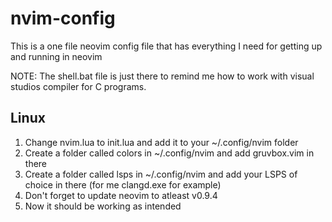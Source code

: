 # nvim-config
This is a one file neovim config file that has everything I need for getting up and running in neovim

NOTE: The shell.bat file is just there to remind me how to work with visual studios compiler for C programs.

## Linux
1. Change nvim.lua to init.lua and add it to your ~/.config/nvim folder
2. Create a folder called colors in ~/.config/nvim and add gruvbox.vim in there
3. Create a folder called lsps in ~/.config/nvim and add your LSPS of choice in there (for me clangd.exe for example)
4. Don't forget to update neovim to atleast v0.9.4
5. Now it should be working as intended
